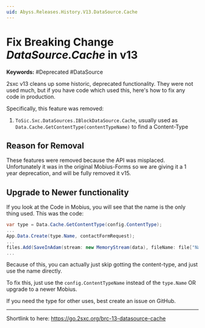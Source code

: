 ```yaml
---
uid: Abyss.Releases.History.V13.DataSource.Cache
---
```


# Fix Breaking Change _DataSource.Cache_ in v13

**Keywords:** #Deprecated #DataSource

2sxc v13 cleans up some historic, deprecated functionality. They were not used much, but if you have code which used this, here's how to fix any code in production.

Specifically, this feature was removed:

1. `ToSic.Sxc.DataSources.IBlockDataSource.Cache`, usually used as `Data.Cache.GetContentType(contentTypeName)` to find a Content-Type

## Reason for Removal

These features were removed because the API was misplaced.
Unfortunately it was in the original Mobius-Forms so we are giving it a 1 year deprecation, and will be fully removed it v15.


## Upgrade to Newer functionality

If you look at the Code in Mobius, you will see that the name is the only thing used. This was the code:

```c#
var type = Data.Cache.GetContentType(config.ContentType);
...
App.Data.Create(type.Name, contactFormRequest);
...
files.Add(SaveInAdam(stream: new MemoryStream(data), fileName: file["Name"], contentType: type.Name, guid: guid, field: file["Field"]));
...
```

Because of this, you can actually just skip gotting the content-type, and just use the name directly.

To fix this, just use the `config.ContentTypeName` instead of the `type.Name` OR upgrade to a newer Mobius.

If you need the type for other uses, best create an issue on GitHub.

---

Shortlink to here: <https://go.2sxc.org/brc-13-datasource-cache>
